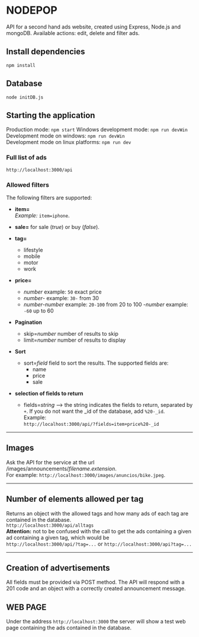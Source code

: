 # NODEPOP
API for a second hand ads website, created using Express, Node.js and mongoDB.
Available actions: edit, delete and filter ads.  
 
## Install dependencies
`npm install` 
## Database 
`node initDB.js`  

## Starting the application  
Production mode: `npm start`
Windows development mode: `npm run devWin`
Development mode on windows: `npm run devWin`  
Development mode on linux platforms: `npm run dev`

### Full list of ads  
`http://localhost:3000/api`

### Allowed filters  
The following filters are supported:  

- **item=**  
*Example:* `item=iphone`.  
- **sale=** for sale (*true*) or buy (*false*).  
- **tag=** 
    - lifestyle
    - mobile
    - motor
    - work  
- **price=** 
  - *number* example: `50` exact price
  - *number*- example: `30-` from 30
  - *number*-*number* example: `20-100` from 20 to 100 
  -*number* example: `-60` up to 60  
  
- **Pagination**
  - skip=*number* number of results to skip
  - limit=*number* number of results to display
- **Sort**  
  - sort=*field* field to sort the results. The supported fields are:
    - name
    - price
    - sale
- **selection of fields to return**
  - fields=*string* --> the string indicates the fields to return, separated by `+`. If you do not want the _id of the database, add `%20-_id`.  
  Example:  
  `http://localhost:3000/api/?fields=item+price%20-_id`  
---  
## Images
Ask the API for the service at the url /images/announcements/*filename.extension*.  
For example: `http://localhost:3000/images/anuncios/bike.jpeg`.  

---
## Number of elements allowed per tag
Returns an object with the allowed tags and how many ads of each tag are contained in the database.  
`http://localhost:3000/api/alltags`  
**Attention:** not to be confused with the call to get the ads containing a given ad containing a given tag, which would be  
`http://localhost:3000/api/?tag=...` or
`http://localhost:3000/api?tag=...`  

---  
## Creation of advertisements
All fields must be provided via POST method.
The API will respond with a 201 code and an object with a correctly created announcement message.  


## WEB PAGE
Under the address `http://localhost:3000` the server will show a test web page containing the ads contained in the database.
